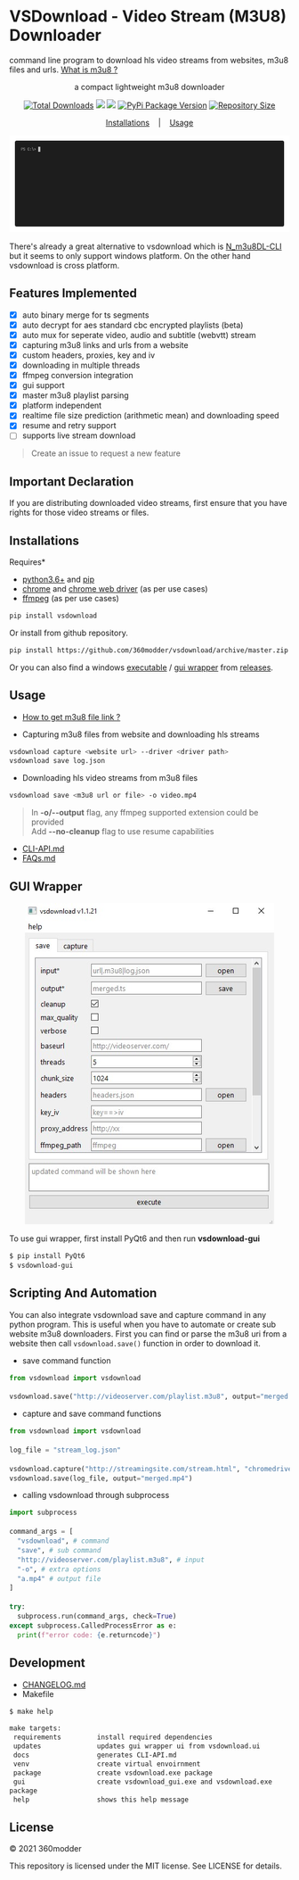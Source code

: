 # VSDownload - Video Stream (M3U8) Downloader

command line program to download hls video streams from websites, m3u8 files and urls. [What is m3u8 ?](https://en.wikipedia.org/wiki/M3U)

<p align="center">
  a compact lightweight m3u8 downloader
</p>

<p align="center">
  <a href="https://pypi.org/project/vsdownload/"><img src="https://pepy.tech/badge/vsdownload" alt="Total Downloads"></a>
  <a href="https://www.python.org/downloads/" title="Python Version"><img src="https://img.shields.io/badge/python-%3E=_3.6-green.svg"></a>
  <a href="LICENSE" title="License: MIT"><img src="https://img.shields.io/badge/License-MIT-blue.svg"></a>
  <a href="https://pypi.org/project/vsdownload/"><img src="https://badge.fury.io/py/vsdownload.svg" alt="PyPi Package Version"></a>
  <a href="https://github.com/360modder/vsdownload"><img src="https://img.shields.io/github/repo-size/360modder/vsdownload.svg" alt="Repository Size"></a>
</p>

<p align="center">
  <a href="#Installations">Installations</a>
  &nbsp;&nbsp;&nbsp;|&nbsp;&nbsp;&nbsp;
  <a href="#Usage">Usage</a>
</p>

<p align="center">
  <img src="https://raw.githubusercontent.com/360modder/vsdownload/master/images/vsdownload.gif">
</p>

There's already a great alternative to vsdownload which is [N_m3u8DL-CLI](https://github.com/nilaoda/N_m3u8DL-CLI) but it seems to only support windows platform. On the other hand vsdownload is cross platform.

## Features Implemented

- [x] auto binary merge for ts segments
- [x] auto decrypt for aes standard cbc encrypted playlists (beta)
- [x] auto mux for seperate video, audio and subtitle (webvtt) stream
- [x] capturing m3u8 links and urls from a website
- [x] custom headers, proxies, key and iv
- [x] downloading in multiple threads
- [x] ffmpeg conversion integration
- [x] gui support
- [x] master m3u8 playlist parsing
- [x] platform independent
- [x] realtime file size prediction (arithmetic mean) and downloading speed
- [x] resume and retry support
- [ ] supports live stream download

> Create an issue to request a new feature

## Important Declaration

If you are distributing downloaded video streams, first ensure that you have rights for those video streams or files.

## Installations

Requires*

- [python3.6+](https://www.python.org/downloads/) and [pip](https://pip.pypa.io/en/stable/installation/)
- [chrome](https://www.google.com/chrome/) and [chrome web driver](https://chromedriver.chromium.org/downloads) (as per use cases)
- [ffmpeg](https://www.ffmpeg.org/download.html) (as per use cases)

```bash
pip install vsdownload
```

Or install from github repository.

```bash
pip install https://github.com/360modder/vsdownload/archive/master.zip
```

Or you can also find a windows [executable](https://github.com/360modder/vsdownload/releases/download/v1.1.21/vsdownload.exe) / [gui wrapper](https://github.com/360modder/vsdownload/releases/download/v1.1.21/vsdownload_gui.zip) from [releases](https://github.com/360modder/vsdownload/releases).

## Usage

- [How to get m3u8 file link ?](https://github.com/360modder/vsdownload/blob/master/docs/FAQs.md#How+to+get+m3u8+file+link+?)

- Capturing m3u8 files from website and downloading hls streams

```bash
vsdownload capture <website url> --driver <driver path>
vsdownload save log.json
```

- Downloading hls video streams from m3u8 files

```bash
vsdownload save <m3u8 url or file> -o video.mp4
```

> In **-o/--output** flag, any ffmpeg supported extension could be provided <br> Add **--no-cleanup** flag to use resume capabilities

- [CLI-API.md](docs/CLI-API.md)
- [FAQs.md](docs/FAQs.md)

## GUI Wrapper

<p align="center">
  <img src="https://raw.githubusercontent.com/360modder/vsdownload/master/images/gui_wrapper.jpg">
</p>

To use gui wrapper, first install PyQt6 and then run **vsdownload-gui**

```bash
$ pip install PyQt6
$ vsdownload-gui
```

## Scripting And Automation

You can also integrate vsdownload save and capture command in any python program. This is useful when you have to automate or create sub website m3u8 downloaders. First you can find or parse the m3u8 uri from a website then call `vsdownload.save()` function in order to download it.

- save command function

```python
from vsdownload import vsdownload

vsdownload.save("http://videoserver.com/playlist.m3u8", output="merged.mp4")
```

- capture and save command functions

```python
from vsdownload import vsdownload

log_file = "stream_log.json"

vsdownload.capture("http://streamingsite.com/stream.html", "chromedriver.exe", output=log_file)
vsdownload.save(log_file, output="merged.mp4")
```

- calling vsdownload through subprocess

```python
import subprocess

command_args = [
  "vsdownload", # command
  "save", # sub command
  "http://videoserver.com/playlist.m3u8", # input
  "-o", # extra options
  "a.mp4" # output file
]

try:
  subprocess.run(command_args, check=True)
except subprocess.CalledProcessError as e:
  print(f"error code: {e.returncode}")
```

## Development

- [CHANGELOG.md](CHANGELOG.md)
- Makefile

```bash
$ make help
```

```
make targets:
 requirements         install required dependencies
 updates              updates gui wrapper ui from vsdownload.ui
 docs                 generates CLI-API.md
 venv                 create virtual envoirnment
 package              create vsdownload.exe package
 gui                  create vsdownload_gui.exe and vsdownload.exe package
 help                 shows this help message
```

## License

© 2021 360modder

This repository is licensed under the MIT license. See LICENSE for details.
